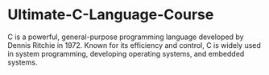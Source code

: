 # Ultimate-C-Language-Course
C is a powerful, general-purpose programming language developed by Dennis Ritchie in 1972. Known for its efficiency and control, C is widely used in system programming, developing operating systems, and embedded systems. 
